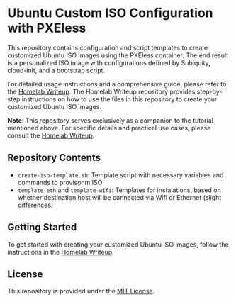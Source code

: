 # Ubuntu Custom ISO Configuration with PXEless

This repository contains configuration and script templates to create customized Ubuntu ISO images using the PXEless container. The end result is a personalized ISO image with configurations defined by Subiquity, cloud-init, and a bootstrap script.

For detailed usage instructions and a comprehensive guide, please refer to the [Homelab Writeup](https://github.com/knuurr/homelab-writeup). The Homelab Writeup repository provides step-by-step instructions on how to use the files in this repository to create your customized Ubuntu ISO images.

**Note**: This repository serves exclusively as a companion to the tutorial mentioned above. For specific details and practical use cases, please consult the [Homelab Writeup](https://github.com/knuurr/homelab-writeup).

## Repository Contents

- `create-iso-template.sh`: Template script with necessary variables and commands to provisonm ISO
- `template-eth` and `template-wifi`: Templates for instalations, based on whether destination host will be connected via Wifi or Ethernet (slight differences)

## Getting Started

To get started with creating your customized Ubuntu ISO images, follow the instructions in the [Homelab Writeup](https://github.com/knuurr/homelab-writeup).

## License

This repository is provided under the [MIT License](LICENSE).
